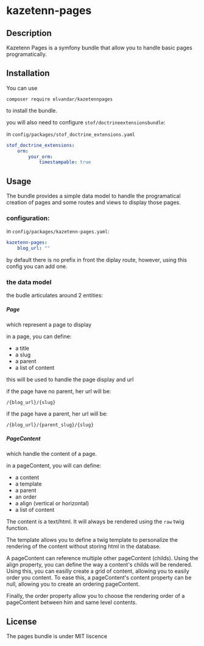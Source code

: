 # kazetenn-pages

## Description
Kazetenn Pages is a symfony bundle that allow you to handle basic pages programatically.


## Installation
You can use 

`composer require elvandar/kazetennpages`

to install the bundle. 

you will also need to configure `stof/doctrineextensionsbundle`:

in `config/packages/stof_doctrine_extensions.yaml`

```yaml
stof_doctrine_extensions:
    orm:
        your_orm:
            timestampable: true
```

## Usage

The bundle provides a simple data model to handle the programatical creation of pages and some routes and views to display those pages.

### configuration:

in `config/packages/kazetenn-pages.yaml`:
```yaml
kazetenn-pages:
    blog_url: ""
```

by default there is no prefix in front the diplay route, however, using this config you can add one.

### the data model

the budle articulates around 2 entities:

##### Page

which represent a page to display

in a page, you can define:

- a title
- a slug
- a parent
- a list of content

this will be used to handle the page display and url

if the page have no parent, her url will be:

`/{blog_url}/{slug}`

if the page have a parent, her url will be:

`/{blog_url}/{parent_slug}/{slug}`

##### PageContent

which handle the content of a page.

in a pageContent, you will can define:

- a content
- a template
- a parent
- an order
- a align (vertical or horizontal)
- a list of content

The content is a text/html. It will always be rendered using the `raw` twig function.

The template allows you to define a twig template to personalize the rendering of the content without storing html in the database.

A pageContent can reference multiple other pageContent (childs). Using the align property, you can define the way a content's childs will be rendered.
Using this, you can easilly create a grid of content, allowing you to easily order you content. To ease this, a pageContent's content property can be null, allowing you to create an ordering pageContent.

Finally, the order property allow you to choose the rendering order of a pageContent between him and same level contents.


## License
The pages bundle is under MIT liscence
